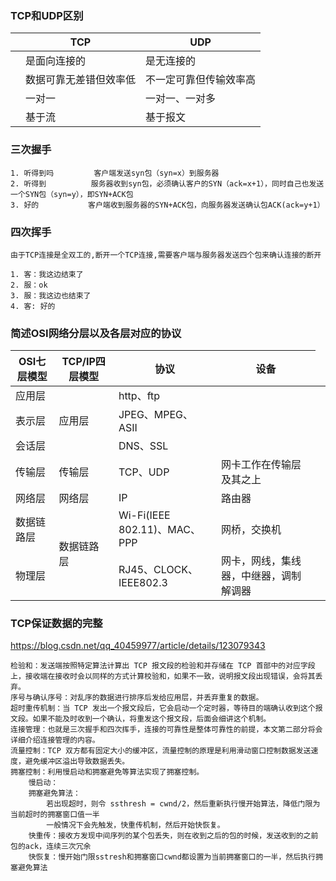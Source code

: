 ### TCP和UDP区别

|   | TCP  | UDP  |
| ------------ | ------------ | ------------ |
|   | 是面向连接的  | 是无连接的  |
|   | 数据可靠无差错但效率低  | 不一定可靠但传输效率高  |
|   |  一对一  | 一对一、一对多 |
|   |  基于流  | 基于报文 |

### 三次握手

    1. 听得到吗         客户端发送syn包（syn=x）到服务器
    2. 听得到          服务器收到syn包，必须确认客户的SYN（ack=x+1），同时自己也发送一个SYN包（syn=y），即SYN+ACK包
    3. 好的           客户端收到服务器的SYN+ACK包，向服务器发送确认包ACK(ack=y+1）

### 四次挥手

    由于TCP连接是全双工的,断开一个TCP连接,需要客户端与服务器发送四个包来确认连接的断开

    1. 客：我这边结束了
    2. 服：ok
    3. 服：我这边也结束了
    4. 客: 好的

### 简述OSI网络分层以及各层对应的协议

 OSI七层模型 | TCP/IP四层模型       | 协议 |设备
---|---|---|--
应用层 <td rowspan="3"> 应用层      |http、ftp  |
表示层                              |JPEG、MPEG、ASII |
会话层                              | DNS、SSL |
传输层   | 传输层                   |TCP、UDP|网卡工作在传输层及其之上
网络层    | 网络层                  |IP|路由器
数据链路层  <td rowspan="2">数据链路层 |Wi-Fi(IEEE 802.11)、MAC、PPP |网桥，交换机|
物理层                                  |RJ45、CLOCK、IEEE802.3 |网卡，网线，集线器，中继器，调制解调器|

### TCP保证数据的完整

https://blog.csdn.net/qq_40459977/article/details/123079343

    检验和：发送端按照特定算法计算出 TCP 报文段的检验和并存储在 TCP 首部中的对应字段上，接收端在接收时会以同样的方式计算校验和，如果不一致，说明报文段出现错误，会将其丢弃。
    序号与确认序号：对乱序的数据进行排序后发给应用层，并丢弃重复的数据。
    超时重传机制：当 TCP 发出一个报文段后，它会启动一个定时器，等待目的端确认收到这个报文段。如果不能及时收到一个确认，将重发这个报文段，后面会细讲这个机制。
    连接管理：也就是三次握手和四次挥手，连接的可靠性是整体可靠性的前提，本文第二部分将会详细介绍连接管理的内容。
    流量控制：TCP 双方都有固定大小的缓冲区，流量控制的原理是利用滑动窗口控制数据发送速度，避免缓冲区溢出导致数据丢失。
    拥塞控制：利用慢启动和拥塞避免等算法实现了拥塞控制。
        慢启动：
        拥塞避免算法：
            若出现超时，则令 ssthresh = cwnd/2，然后重新执行慢开始算法，降低门限为当前超时的拥塞窗口值一半
            一般情况下会先触发，快重传机制，然后开始快恢复。
        快重传：接收方发现中间序列的某个包丢失，则在收到之后的包的时候，发送收到的之前包的ack，连续三次冗余
        快恢复：慢开始门限sstresh和拥塞窗口cwnd都设置为当前拥塞窗口的一半，然后执行拥塞避免算法

























